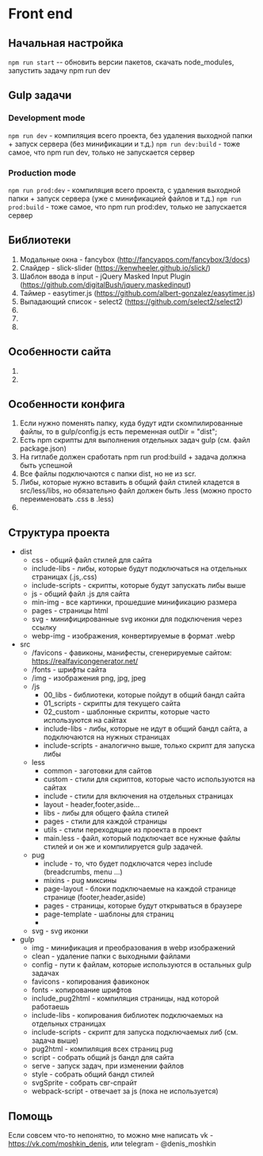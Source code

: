# Front end

## Начальная настройка
`` npm run start `` -- обновить версии пакетов, скачать node_modules, запустить задачу npm run dev

## Gulp задачи
### Development mode
``npm run dev`` - компиляция всего проекта, без удаления выходной папки + запуск сервера (без минификации и т.д.)
``npm run dev:build`` - тоже самое, что npm run dev, только не запускается сервер
### Production mode
``npm run prod:dev`` - компиляция всего проекта, с удаления выходной папки + запуск сервера (уже с минификацией файлов и т.д.)
``npm run prod:build`` - тоже самое, что npm run prod:dev, только не запускается сервер
      
## Библиотеки
   1. Модальные окна - fancybox (http://fancyapps.com/fancybox/3/docs)
   2. Слайдер - slick-slider (https://kenwheeler.github.io/slick/)
   3. Шаблон ввода в input - jQuery Masked Input Plugin (https://github.com/digitalBush/jquery.maskedinput)
   4. Таймер - easytimer.js (https://github.com/albert-gonzalez/easytimer.js)
   5. Выпадающий список - select2 (https://github.com/select2/select2)
   6. 
   7. 
   8. 
   
## Особенности сайта
1. 
2.       
      
## Особенности конфига
  1. Если нужно поменять папку, куда будут идти скомпилированные файлы, то в gulp/config.js есть переменная outDir = "dist";
  2. Есть npm скрипты для выполнения отдельных задач gulp (см. файл package.json)
  3. На гитлабе должен сработать npm run prod:build + задача должна быть успешной
  4. Все файлы подключаются с папки dist, но не из scr.
  5. Либы, которые нужно вставить в общий файл стилей кладется в src/less/libs, но обязательно файл должен быть .less (можно просто переименовать .css в .less)
  6. 
  
## Cтруктура проекта
- dist
    - css - общий файл стилей для сайта
    - include-libs - либы, которые будут подключаться на отдельных страницах (.js,.css)
    - include-scripts - скрипты, которые будут запускать либы выше
    - js - общий файл .js для сайта
    - min-img - все картинки, прошедшие минификацию размера
    - pages - страницы html
    - svg - минифицированные svg иконки для подключения через ссылку
    - webp-img - изображения, конвертируемые в формат .webp
- src
    - /favicons - фавиконы, манифесты, сгенерируемые сайтом: https://realfavicongenerator.net/
    - /fonts - шрифты сайта
    - /img - изображения png, jpg, jpeg
    - /js
        - 00_libs - библиотеки, которые пойдут в общий бандл сайта
        - 01_scripts - скрипты для текущего сайта
        - 02_custom - шаблонные скрипты, которые часто используются на сайтах
        - include-libs - либы, которые не идут в общий бандл сайта, а подключаются на нужных страницах
        - include-scripts - аналогично выше, только скрипт для запуска либы
    - less
        - common - заготовки для сайтов
        - custom - стили для скриптов, которые часто используются на сайтах
        - include - стили для включения на отдельных страницах
        - layout - header,footer,aside...
        - libs - либы для общего файла стилей
        - pages - стили для каждой страницы
        - utils - стили переходящие из проекта в проект
        - main.less - файл, который подключает все нужные файлы стилей и он же и компилируется gulp задачей.
    - pug
        - include - то, что будет подключатся через include (breadcrumbs, menu ...)
        - mixins - pug миксины
        - page-layout - блоки подключаемые на каждой странице странице (footer,header,aside)
        - pages - страницы, которые будут открываться в браузере
        - page-template - шаблоны для страниц
        - 
    - svg - svg иконки
- gulp
    - img - минификация и преобразования в webp изображений
    - clean - удаление папки с выходными файлами
    - config - пути к файлам, которые используются в остальных gulp задачах
    - favicons - копирования фавиконок
    - fonts - копирование шрифтов
    - include_pug2html - компиляция страницы, над которой работаешь
    - include-libs - копирования библиотек подключаемых на отдельных страницах
    - include-scripts - скрипт для запуска подключаемых либ (см. задача выше)
    - pug2html - компиляция всех страниц pug
    - script - собрать общий js бандл для сайта
    - serve - запуск задач, при изменении файлов
    - style - собрать общий бандл стилей
    - svgSprite - собрать свг-спрайт
    - webpack-script - отвечает за js (пока не используется)
## Помощь
Если совсем что-то непонятно, то можно мне написать vk - https://vk.com/moshkin_denis, или telegram - @denis_moshkin

 

